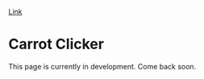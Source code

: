 <a href="https://carrotclicker.github.io/" target="blank">Link</a>

# Carrot Clicker

This page is currently in development. Come back soon.
